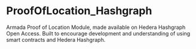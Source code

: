 # ProofOfLocation_Hashgraph

Armada Proof of Location Module, made available on Hedera Hashgraph Open Access. Built to encourage development and understanding of using smart contracts and Hedera Hashgraph.
